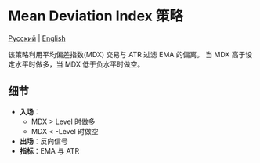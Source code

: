 # Mean Deviation Index 策略
[Русский](README_ru.md) | [English](README.md)

该策略利用平均偏差指数(MDX) 交易与 ATR 过滤 EMA 的偏离。
当 MDX 高于设定水平时做多，当 MDX 低于负水平时做空。

## 细节

- **入场**：
  - MDX > Level 时做多
  - MDX < -Level 时做空
- **出场**：反向信号
- **指标**：EMA 与 ATR
